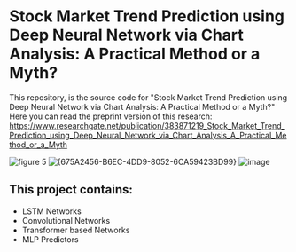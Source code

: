 # Stock Market Trend Prediction using Deep Neural Network via Chart Analysis: A Practical Method or a Myth?
This repository, is the source code for "Stock Market Trend Prediction using Deep Neural Network via Chart Analysis:
A Practical Method or a Myth?"
Here you can read the preprint version of this research:
https://www.researchgate.net/publication/383871219_Stock_Market_Trend_Prediction_using_Deep_Neural_Network_via_Chart_Analysis_A_Practical_Method_or_a_Myth

![figure 5](https://github.com/user-attachments/assets/72dec0af-0169-433c-8760-544344e6ec80)
![{675A2456-B6EC-4DD9-8052-6CA59423BD99}](https://github.com/user-attachments/assets/b61b2b3f-e949-486e-bde6-635942929c1e)
![image](https://github.com/user-attachments/assets/db0dffdb-a130-440b-88cf-ad6ebb69eaaf)

## This project contains:
- LSTM Networks
- Convolutional Networks
- Transformer based Networks
- MLP Predictors
